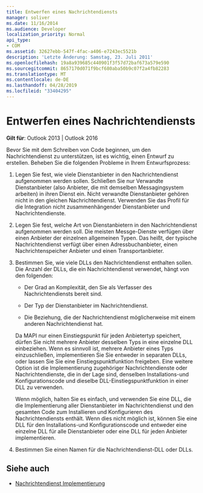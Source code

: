 ```yaml
---
title: Entwerfen eines Nachrichtendiensts
manager: soliver
ms.date: 11/16/2014
ms.audience: Developer
localization_priority: Normal
api_type:
- COM
ms.assetid: 32627ebb-547f-4fac-a406-e7243ec5521b
description: 'Letzte Änderung: Samstag, 23. Juli 2011'
ms.openlocfilehash: 19a8a939685c440901f3f57d72baf673a579e590
ms.sourcegitcommit: 8657170d071f9bcf680aba50b9c07f2a4fb82283
ms.translationtype: MT
ms.contentlocale: de-DE
ms.lasthandoff: 04/28/2019
ms.locfileid: "33404295"
---
```

# <a name="designing-a-message-service"></a>Entwerfen eines Nachrichtendiensts

**Gilt für**: Outlook 2013 | Outlook 2016 
  
Bevor Sie mit dem Schreiben von Code beginnen, um den Nachrichtendienst zu unterstützen, ist es wichtig, einen Entwurf zu erstellen. Beheben Sie die folgenden Probleme in Ihrem Entwurfsprozess:
  
1. Legen Sie fest, wie viele Dienstanbieter in den Nachrichtendienst aufgenommen werden sollen. Schließen Sie nur Verwandte Dienstanbieter (also Anbieter, die mit demselben Messagingsystem arbeiten) in ihren Dienst ein. Nicht verwandte Dienstanbieter gehören nicht in den gleichen Nachrichtendienst. Verwenden Sie das Profil für die Integration nicht zusammenhängender Dienstanbieter und Nachrichtendienste.
    
2. Legen Sie fest, welche Art von Dienstanbietern in den Nachrichtendienst aufgenommen werden soll. Die meisten Messge-Dienste verfügen über einen Anbieter der einzelnen allgemeinen Typen. Das heißt, der typische Nachrichtendienst verfügt über einen Adressbuchanbieter, einen Nachrichtenspeicher Anbieter und einen Transportanbieter.
    
3. Bestimmen Sie, wie viele DLLs den Nachrichtendienst enthalten sollen. Die Anzahl der DLLs, die ein Nachrichtendienst verwendet, hängt von den folgenden:
    
   - Der Grad an Komplexität, den Sie als Verfasser des Nachrichtendiensts bereit sind.
    
   - Der Typ der Dienstanbieter im Nachrichtendienst.
    
   - Die Beziehung, die der Nachrichtendienst möglicherweise mit einem anderen Nachrichtendienst hat.
    
   Da MAPI nur einen Einstiegspunkt für jeden Anbietertyp speichert, dürfen Sie nicht mehrere Anbieter desselben Typs in eine einzelne DLL einbeziehen. Wenn es sinnvoll ist, mehrere Anbieter eines Typs einzuschließen, implementieren Sie Sie entweder in separaten DLLs, oder lassen Sie Sie eine Einstiegspunktfunktion freigeben. Eine weitere Option ist die Implementierung zugehöriger Nachrichtendienste oder Nachrichtendienste, die in der Lage sind, denselben Installations-und Konfigurationscode und dieselbe DLL-Einstiegspunktfunktion in einer DLL zu verwenden.
    
   Wenn möglich, halten Sie es einfach, und verwenden Sie eine DLL, die die Implementierung aller Dienstanbieter im Nachrichtendienst und den gesamten Code zum Installieren und Konfigurieren des Nachrichtendiensts enthält. Wenn dies nicht möglich ist, können Sie eine DLL für den Installations-und Konfigurationscode und entweder eine einzelne DLL für alle Dienstanbieter oder eine DLL für jeden Anbieter implementieren.
    
4. Bestimmen Sie einen Namen für die Nachrichtendienst-DLL oder DLLs. 
    
## <a name="see-also"></a>Siehe auch

- [Nachrichtendienst Implementierung](message-service-implementation.md)

